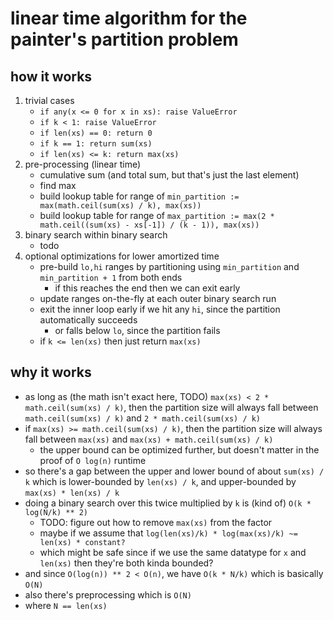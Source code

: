 # linear time algorithm for the painter's partition problem

## how it works

1. trivial cases
    * `if any(x <= 0 for x in xs): raise ValueError`
    * `if k < 1: raise ValueError`
    * `if len(xs) == 0: return 0`
    * `if k == 1: return sum(xs)`
    * `if len(xs) <= k: return max(xs)`
2. pre-processing (linear time)
    * cumulative sum (and total sum, but that's just the last element)
    * find max
    * build lookup table for range of `min_partition := max(math.ceil(sum(xs) / k), max(xs))`
    * build lookup table for range of `max_partition := max(2 * math.ceil((sum(xs) - xs[-1]) / (k - 1)), max(xs))`
3. binary search within binary search
    * todo
4. optional optimizations for lower amortized time
    * pre-build `lo,hi` ranges by partitioning using `min_partition` and `min_partition + 1` from both ends
        * if this reaches the end then we can exit early
    * update ranges on-the-fly at each outer binary search run
    * exit the inner loop early if we hit any `hi`, since the partition automatically succeeds
        * or falls below `lo`, since the partition fails
    * if `k <= len(xs)` then just return `max(xs)`

## why it works

* as long as (the math isn't exact here, TODO) `max(xs) < 2 * math.ceil(sum(xs) / k)`,
  then the partition size will always fall between `math.ceil(sum(xs) / k)` and `2 * math.ceil(sum(xs) / k)`
* if `max(xs) >= math.ceil(sum(xs) / k)`, then the partition size will always fall between `max(xs)`
  and `max(xs) + math.ceil(sum(xs) / k)`
    * the upper bound can be optimized further, but doesn't matter in the proof of `O log(n)` runtime
* so there's a gap between the upper and lower bound of about `sum(xs) / k` which is lower-bounded by `len(xs) / k`,
  and upper-bounded by `max(xs) * len(xs) / k`
* doing a binary search over this twice multiplied by `k` is (kind of) `O(k * log(N/k) ** 2)`
    * TODO: figure out how to remove `max(xs)` from the factor
    * maybe if we assume that `log(len(xs)/k) * log(max(xs)/k) ~= len(xs) * constant?`
    * which might be safe since if we use the same datatype for `x` and `len(xs)` then they're both kinda bounded?
* and since `O(log(n)) ** 2 < O(n)`, we have `O(k * N/k)` which is basically `O(N)`
* also there's preprocessing which is `O(N)`
* where `N == len(xs)`